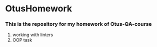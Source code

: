 # OtusHomework


### This is the repository for my homework of Otus-QA-course

1. working with linters
2. OOP task